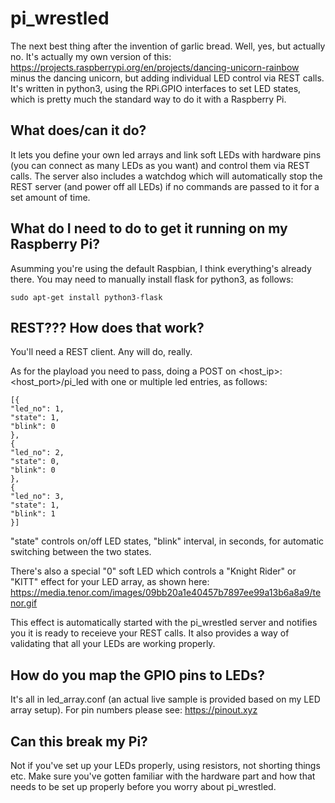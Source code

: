 # pi_wrestled
The next best thing after the invention of garlic bread. Well, yes, but actually no. It's actually my own version of this: https://projects.raspberrypi.org/en/projects/dancing-unicorn-rainbow minus the dancing unicorn, but adding individual LED control via REST calls. It's written in python3, using the RPi.GPIO interfaces to set LED states, which is pretty much the standard way to do it with a Raspberry Pi.

## What does/can it do?

It lets you define your own led arrays and link soft LEDs with hardware pins (you can connect as many LEDs as you want) and control them via REST calls. The server also includes a watchdog which will automatically stop the REST server (and power off all LEDs) if no commands are passed to it for a set amount of time.

## What do I need to do to get it running on my Raspberry Pi?

Asumming you're using the default Raspbian, I think everything's already there. You may need to manually install flask for python3, as follows:
```
sudo apt-get install python3-flask
```

## REST??? How does that work?

You'll need a REST client. Any will do, really.

As for the playload you need to pass, doing a POST on <host_ip>:<host_port>/pi_led with one or multiple led entries, as follows:


```
[{
"led_no": 1,
"state": 1,
"blink": 0
},
{
"led_no": 2,
"state": 0,
"blink": 0
},
{
"led_no": 3,
"state": 1,
"blink": 1
}]
```

"state" controls on/off LED states, "blink" interval, in seconds, for automatic switching between the two states.

There's also a special "0" soft LED which controls a "Knight Rider" or "KITT" effect for your LED array, as shown here: https://media.tenor.com/images/09bb20a1e40457b7897ee99a13b6a8a9/tenor.gif

This effect is automatically started with the pi_wrestled server and notifies you it is ready to receieve your REST calls. It also provides a way of validating that all your LEDs are working properly.

## How do you map the GPIO pins to LEDs?

It's all in led_array.conf (an actual live sample is provided based on my LED array setup). For pin numbers please see: https://pinout.xyz

## Can this break my Pi?

Not if you've set up your LEDs properly, using resistors, not shorting things etc. Make sure you've gotten familiar with the hardware part and how that needs to be set up properly before you worry about pi_wrestled.


